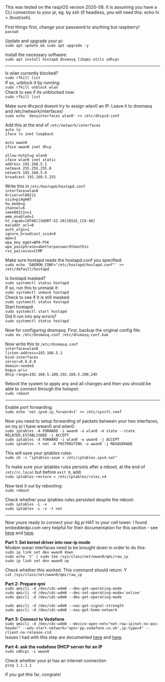 This was tested on the raspiOS version 2020-08. It is assuming you have a CLI connection to your pi, eg. by ssh (if headless, you will need this: echo hi > /boot/ssh).

First things first, change your password to anything but raspberry!  
`passwd`  

Update and upgrade your pi:  
`sudo apt update && sudo apt upgrade -y`  

Install the necessary software:  
`sudo apt install hostapd dnsmasq libqmi-utils udhcpc`  
  
***
  
Is wlan currently blocked?  
`sudo rfkill list`  
If so, unblock it by running:  
`sudo rfkill unblock wlan`  
Check to see if its unblocked now:  
`sudo rfkill list`  
  
Make sure dhcpcd doesnt try to assign wlan0 an IP. Leave it to dnsmasq and /etc/network/interfaces!  
`sudo echo 'denyinterfaces wlan0' >> /etc/dhcpcd.conf`  

Add this at the end of `/etc/network/interfaces`  
`auto lo`  
`iface lo inet loopback`  

`auto wwan0`  
`iface wwan0 inet dhcp`  
  
`allow-hotplug wlan0`  
`iface wlan0 inet static`  
  `address 192.168.5.1`  
  `netmask 255.255.255.0`  
  `network 192.168.5.0`  
  `broadcast 192.168.5.255`  
  
Write this in `/etc/hostapd/hostapd.conf`  
    `interface=wlan0`  
    `driver=nl80211`  
    `ssid=pi4gHAT`  
    `hw_mode=g`  
    `channel=6`  
    `ieee80211n=1`  
    `wmm_enabled=1`  
    `ht_capab=[HT40][SHORT-GI-20][DSSS_CCK-40]`  
    `macaddr_acl=0`  
    `auth_algs=1`  
    `ignore_broadcast_ssid=0`  
    `wpa=2`  
    `wpa_key_mgmt=WPA-PSK`  
    `wpa_passphrase=abetterpasswordthanthis`  
    `rsn_pairwise=CCMP`  

Make sure hostapd reads the hostapd.conf you specified:  
`sudo echo 'DAEMON_CONF="/etc/hostapd/hostapd.conf"' >> /etc/default/hostapd`  

Is hostapd masked?  
`sudo systemctl status hostapd`  
If so, run this to unmask it:  
`sudo systemctl unmask hostapd`  
Check to see if it is still masked:  
`sudo systemctl status hostapd`  
Start hostapd:  
`sudo systemctl start hostapd`  
Did it run into any errors?  
`sudo systemctl status hostapd`  
  
Now for configuring dnsmasq. First, backup the original config file:  
`sudo mv /etc/dnsmasq.conf /etc/dnsmasq.conf.bak`  
  
Now write this to `/etc/dnsmasq.conf`  
    `interface=wlan0`  
    `listen-address=192.168.5.1`  
    `bind-interfaces `  
    `server=8.8.8.8`  
    `domain-needed`  
    `bogus-priv`  
    `dhcp-range=192.168.5.100,192.168.5.200,24h`  
  
Reboot the system to apply any and all changes and then you should be able to connect through the hotspot:  
`sudo reboot`  

***

Enable port forwarding:  
`sudo echo 'net.ipv4.ip_forward=1' >> /etc/sysctl.conf`  

Now you need to setup forwarding of packets between your two interfaces, on my pi I have wwan0 and wlan0:  
`sudo iptables -A FORWARD -i wwan0 -o wlan0 -m state --state RELATED,ESTABLISHED -j ACCEPT`  
`sudo iptables -A FORWARD -i wlan0 -o wwan0 -j ACCEPT`  
`sudo iptables -t nat -A POSTROUTING -o wwan0 -j MASQUERADE`  
  
This will save your iptables rules:  
`sudo sh -c "iptables-save > /etc/iptables.ipv4.nat"`  

To make sure your iptables rules persists after a reboot, at the end of `/etc/rc.local` but before `exit 0`, add:  
`sudo iptables-restore < /etc/iptables/rules.v4`
  
Now test it out by rebooting:  
`sudo reboot`  
  
Check whether your iptables rules persisted despite the reboot:  
`sudo iptables -L -v`  
`sudo iptables -L -v -t nat`  
  
***

Now youre ready to connect your 4g pi HAT to your cell tower. I found embeddedpi.com very helpful for their documentation for this section - see [here](https://embeddedpi.com/documentation/3g-4g-modems/raspberry-pi-sierra-wireless-mc7304-modem-qmi-interface-setup) and [here](https://embeddedpi.com/documentation/3g-4g-modems/raspberry-pi-sierra-wireless-mc7455-modem-raw-ip-qmi-interface-setup).  
  
**Part 1: Set kernel driver into raw-ip mode**  
Modem wwan interfaces need to be brought down in order to do this:  
`sudo ip link set dev wwan0 down`  
`sudo echo 'Y' | sudo tee /sys/class/net/wwan0/qmi/raw_ip`  
`sudo ip link set dev wwan0 up`  
  
Check whether this worked. This command should return: Y  
`cat /sys/class/net/wwan0/qmi/raw_ip`  

**Part 2: Prepare qmi**  
`sudo qmicli -d /dev/cdc-wdm0 --dms-get-operating-mode`  
`sudo qmicli -d /dev/cdc-wdm0 --dms-set-operating-mode='online'`  
`sudo qmicli -d /dev/cdc-wdm0 --dms-get-operating-mode`  
  
`sudo qmicli -d /dev/cdc-wdm0 --nas-get-signal-strength`  
`sudo qmicli -d /dev/cdc-wdm0 --nas-get-home-network`  
  
**Part 3: Connect to Vodafone**  
`sudo qmicli -d /dev/cdc-wdm0 --device-open-net="net-raw-ip|net-no-qos-header" --wds-start-network="apn='pp.vodafone.co.uk',ip-type=4" --client-no-release-cid`  
Issues I had with this step are documented [here](https://www.raspberrypi.org/forums/viewtopic.php?f=36&t=224355&start=75#p1748769) and [here](https://www.raspberrypi.org/forums/viewtopic.php?p=1374909#p1450784).
  
**Part 4: ask the vodafone DHCP server for an IP**  
`sudo udhcpc -i wwan0`  
  
Check whether your pi has an internet connection  
`ping 1.1.1.1`  
  
If you got this far, congrats!